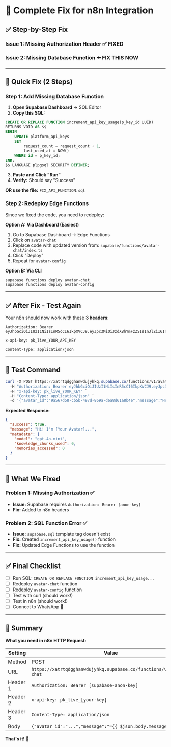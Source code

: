 # 🔧 Complete Fix for n8n Integration

## ✅ Step-by-Step Fix

### Issue 1: Missing Authorization Header ✅ FIXED
### Issue 2: Missing Database Function ⬅️ FIX THIS NOW

---

## 🚀 Quick Fix (2 Steps)

### Step 1: Add Missing Database Function

1. **Open Supabase Dashboard** → SQL Editor
2. **Copy this SQL:**

```sql
CREATE OR REPLACE FUNCTION increment_api_key_usage(p_key_id UUID)
RETURNS VOID AS $$
BEGIN
    UPDATE platform_api_keys
    SET
        request_count = request_count + 1,
        last_used_at = NOW()
    WHERE id = p_key_id;
END;
$$ LANGUAGE plpgsql SECURITY DEFINER;
```

3. **Paste and Click "Run"**
4. **Verify:** Should say "Success"

**OR use the file:** `FIX_API_FUNCTION.sql`

### Step 2: Redeploy Edge Functions

Since we fixed the code, you need to redeploy:

**Option A: Via Dashboard (Easiest)**
1. Go to Supabase Dashboard → Edge Functions
2. Click on `avatar-chat`
3. Replace code with updated version from: `supabase/functions/avatar-chat/index.ts`
4. Click "Deploy"
5. Repeat for `avatar-config`

**Option B: Via CLI**
```powershell
supabase functions deploy avatar-chat
supabase functions deploy avatar-config
```

---

## ✅ After Fix - Test Again

Your n8n should now work with these **3 headers**:

```
Authorization: Bearer eyJhbGciOiJIUzI1NiIsInR5cCI6IkpXVCJ9.eyJpc3MiOiJzdXBhYmFzZSIsInJlZiI6InhhdHJ0cWRnZ2hhbndkdWp5aGtxIiwicm9sZSI6ImFub24iLCJpYXQiOjE3NTg5NjE1MzEsImV4cCI6MjA3NDUzNzUzMX0.sniz2dGyadAa3BvZJ2Omi6thtVWuqMjTFFdM1H_zWAA

x-api-key: pk_live_YOUR_API_KEY

Content-Type: application/json
```

---

## 🧪 Test Command

```powershell
curl -X POST https://xatrtqdgghanwdujyhkq.supabase.co/functions/v1/avatar-chat `
  -H "Authorization: Bearer eyJhbGciOiJIUzI1NiIsInR5cCI6IkpXVCJ9.eyJpc3MiOiJzdXBhYmFzZSIsInJlZiI6InhhdHJ0cWRnZ2hhbndkdWp5aGtxIiwicm9sZSI6ImFub24iLCJpYXQiOjE3NTg5NjE1MzEsImV4cCI6MjA3NDUzNzUzMX0.sniz2dGyadAa3BvZJ2Omi6thtVWuqMjTFFdM1H_zWAA" `
  -H "x-api-key: pk_live_YOUR_KEY" `
  -H "Content-Type: application/json" `
  -d '{"avatar_id":"9a567d58-cb5b-497d-869a-d6a8d61a8b4e","message":"Hello!"}'
```

**Expected Response:**
```json
{
  "success": true,
  "message": "Hi! I'm [Your Avatar]...",
  "metadata": {
    "model": "gpt-4o-mini",
    "knowledge_chunks_used": 0,
    "memories_accessed": 0
  }
}
```

---

## 📝 What We Fixed

### Problem 1: Missing Authorization ✅
- **Issue:** Supabase requires `Authorization: Bearer [anon-key]`
- **Fix:** Added to n8n headers

### Problem 2: SQL Function Error ✅
- **Issue:** `supabase.sql` template tag doesn't exist
- **Fix:** Created `increment_api_key_usage()` function
- **Fix:** Updated Edge Functions to use the function

---

## ✅ Final Checklist

- [ ] Run SQL: `CREATE OR REPLACE FUNCTION increment_api_key_usage...`
- [ ] Redeploy `avatar-chat` function
- [ ] Redeploy `avatar-config` function
- [ ] Test with curl (should work!)
- [ ] Test in n8n (should work!)
- [ ] Connect to WhatsApp 🎉

---

## 🎯 Summary

**What you need in n8n HTTP Request:**

| Setting | Value |
|---------|-------|
| Method | POST |
| URL | `https://xatrtqdgghanwdujyhkq.supabase.co/functions/v1/avatar-chat` |
| Header 1 | `Authorization: Bearer [supabase-anon-key]` |
| Header 2 | `x-api-key: pk_live_[your-key]` |
| Header 3 | `Content-Type: application/json` |
| Body | `{"avatar_id":"...","message":"={{ $json.body.message }}"}` |

**That's it!** 🚀
